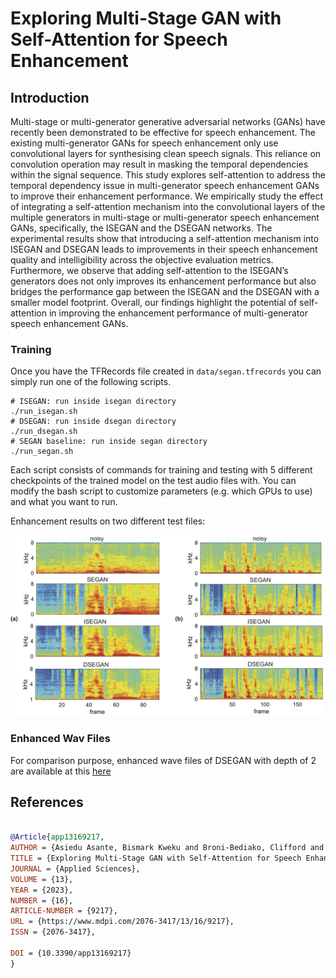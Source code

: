 # Exploring Multi-Stage GAN with Self-Attention for Speech Enhancement
 
## Introduction 
Multi-stage or multi-generator generative adversarial networks (GANs) have recently been demonstrated to be effective for speech enhancement. The existing multi-generator GANs for speech enhancement only use convolutional layers for synthesising clean speech signals. This reliance on convolution operation may result in masking the temporal dependencies within the signal sequence. This study explores self-attention to address the temporal dependency issue in multi-generator speech enhancement GANs to improve their enhancement performance. We empirically study the effect of integrating a self-attention mechanism into the convolutional layers of the multiple generators in multi-stage or multi-generator speech enhancement GANs, specifically, the ISEGAN and the DSEGAN networks. The experimental results show that introducing a self-attention mechanism into ISEGAN and DSEGAN leads to improvements in their speech enhancement quality and intelligibility across the objective evaluation metrics. Furthermore, we observe that adding self-attention to the ISEGAN’s generators does not only improves its enhancement performance but also bridges the performance gap between the ISEGAN and the DSEGAN with a smaller model footprint. Overall, our findings highlight the potential of self-attention in improving the enhancement performance of multi-generator speech enhancement GANs.









### Training

Once you have the TFRecords file created in `data/segan.tfrecords` you can simply run one of the following scripts.

```
# ISEGAN: run inside isegan directory
./run_isegan.sh
# DSEGAN: run inside dsegan directory
./run_dsegan.sh
# SEGAN baseline: run inside segan directory
./run_segan.sh
```
Each script consists of commands for training and testing with 5 different checkpoints of the trained model on the test audio files with. You can modify the bash script to customize parameters (e.g. which GPUs to use) and what you want to run.

Enhancement results on two different test files:

[//]: #![results](assets/results.png)
<img src="assets/results.png" alt="results.png" width="500"/>

 ### Enhanced Wav Files

For comparison purpose, enhanced wave files of DSEGAN with depth of 2 are available at this [here](https://entuedu-my.sharepoint.com/personal/phan0035_e_ntu_edu_sg/_layouts/15/onedrive.aspx?id=%2Fpersonal%2Fphan0035%5Fe%5Fntu%5Fedu%5Fsg%2FDocuments%2FShared%20with%20Everyone%2Fdsegan%2Ddeep2&originalPath=aHR0cHM6Ly9lbnR1ZWR1LW15LnNoYXJlcG9pbnQuY29tLzpmOi9nL3BlcnNvbmFsL3BoYW4wMDM1X2VfbnR1X2VkdV9zZy9FcjBHcGNhbHh3cElzdnVnYmMzaGtNd0JtcVJrYnh2UTl5eGQzQ1U5WXRUMTd3P3J0aW1lPXVTN0t5SFl1MkVn)









## References

```bibtex

@Article{app13169217,
AUTHOR = {Asiedu Asante, Bismark Kweku and Broni-Bediako, Clifford and Imamura, Hiroki},
TITLE = {Exploring Multi-Stage GAN with Self-Attention for Speech Enhancement},
JOURNAL = {Applied Sciences},
VOLUME = {13},
YEAR = {2023},
NUMBER = {16},
ARTICLE-NUMBER = {9217},
URL = {https://www.mdpi.com/2076-3417/13/16/9217},
ISSN = {2076-3417},

DOI = {10.3390/app13169217}
}



```
